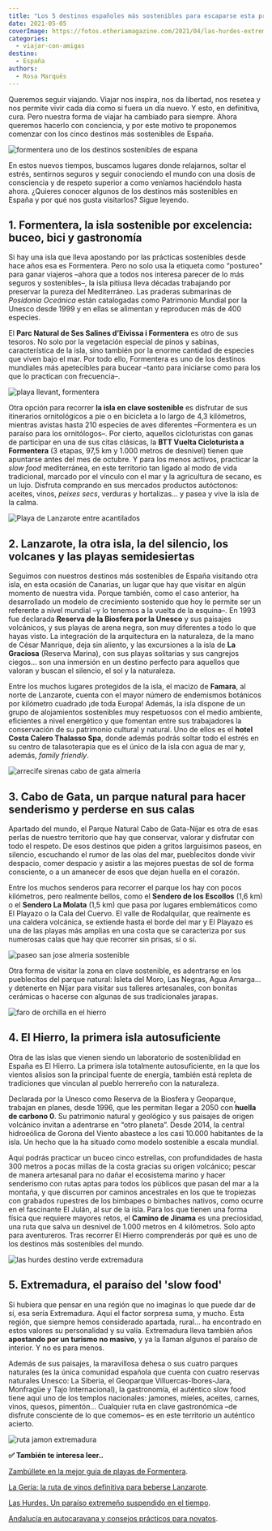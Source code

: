 ```yaml
---
title: "Los 5 destinos españoles más sostenibles para escaparse esta primavera"
date: 2021-05-05
coverImage: https://fotos.etheriamagazine.com/2021/04/las-hurdes-extremadura.jpg
categories: 
  - viajar-con-amigas
destino: 
  - España
authors: 
  - Rosa Marqués
---
```


Queremos seguir viajando. Viajar nos inspira, nos da libertad, nos resetea y nos permite 
vivir cada día como si fuera un día nuevo. Y esto, en definitiva, cura. Pero nuestra 
forma de viajar ha cambiado para siempre. Ahora queremos hacerlo con conciencia, y por 
este motivo te proponemos comenzar con los cinco destinos más sostenibles de España. 

![formentera uno de los destinos sostenibles de espana](https://fotos.etheriamagazine.com/2021/04/formentera-sostenible.jpg "Formentera, una isla sostenible. © Elisabeth Agustin")

En estos nuevos tiempos, buscamos lugares donde relajarnos, soltar el estrés, sentirnos 
seguros y seguir conociendo el mundo con una dosis de consciencia y de respeto superior 
a como veníamos haciéndolo hasta ahora. ¿Quieres conocer algunos de los destinos más 
sostenibles en España y por qué nos gusta visitarlos? Sigue leyendo. 

## 1\. Formentera, la isla sostenible por excelencia: buceo, bici y gastronomía

Si hay una isla que lleva apostando por las prácticas sostenibles desde hace años esa es 
Formentera. Pero no solo usa la etiqueta como “postureo" para ganar viajeros –ahora que 
a todos nos interesa parecer de lo más seguros y sostenibles–, la isla pitiusa lleva 
décadas trabajando por preservar la pureza del Mediterráneo. Las praderas submarinas de 
_Posidonia Oceánica_ están catalogadas como Patrimonio Mundial por la Unesco desde 1999 
y en ellas se alimentan y reproducen más de 400 especies. 

El **Parc Natural de Ses Salines d’Eivissa i Formentera** es otro de sus tesoros. No 
solo por la vegetación especial de pinos y sabinas, característica de la isla, sino 
también por la enorme cantidad de especies que viven bajo el mar. Por todo ello, 
Formentera es uno de los destinos mundiales más apetecibles para bucear –tanto para 
iniciarse como para los que lo practican con frecuencia–. 

![playa llevant, formentera](https://fotos.etheriamagazine.com/2020/04/formentera-playa-llevant.jpg "Playa de Llevant (Formentera).")

Otra opción para recorrer **la isla en clave sostenible** es disfrutar de sus 
itinerarios ornitológicos a pie o en bicicleta a lo largo de 4,3 kilómetros, mientras 
avistas hasta 210 especies de aves diferentes –Formentera es un paraíso para los 
ornitólogos–. Por cierto, aquellos cicloturistas con ganas de participar en una de sus 
citas clásicas, la **BTT Vuelta Cicloturista a Formentera** (3 etapas, 97,5 km y 1.000 
metros de desnivel) tienen que apuntarse antes del mes de octubre. Y para los menos 
activos, practicar la _slow food_ mediterránea, en este territorio tan ligado al modo de 
vida tradicional, marcado por el vínculo con el mar y la agricultura de secano, es un 
lujo. Disfruta comprando en sus mercados productos autóctonos: aceites, vinos, _peixes 
secs_, verduras y hortalizas… y pasea y vive la isla de la calma. 

![Playa de Lanzarote entre acantilados](https://fotos.etheriamagazine.com/2021/04/lanzarote-sostenible.jpg "Vacaciones sostenibles en Lanzarote. © Thibault Mokuenko")

## 2\. Lanzarote, la otra isla, la del silencio, los volcanes y las playas semidesiertas

Seguimos con nuestros destinos más sostenibles de España visitando otra isla, en esta 
ocasión de Canarias, un lugar que hay que visitar en algún momento de nuestra vida. 
Porque también, como el caso anterior, ha desarrollado un modelo de crecimiento 
sostenido que hoy le permite ser un referente a nivel mundial –y lo tenemos a la vuelta 
de la esquina–. En 1993 fue declarada **Reserva de la Biosfera por la Unesco** y sus 
paisajes volcánicos, y sus playas de arena negra, son muy diferentes a todo lo que hayas 
visto. La integración de la arquitectura en la naturaleza, de la mano de César Manrique, 
deja sin aliento, y las excursiones a la isla de **La Graciosa** (Reserva Marina), con 
sus playas solitarias y sus cangrejos ciegos… son una inmersión en un destino perfecto 
para aquellos que valoran y buscan el silencio, el sol y la naturaleza. 

Entre los muchos lugares protegidos de la isla, el macizo de **Famara**, al norte de 
Lanzarote, cuenta con el mayor número de endemismos botánicos por kilómetro cuadrado ¡de 
toda Europa! Además, la isla dispone de un grupo de alojamientos sostenibles muy 
respetuosos con el medio ambiente, eficientes a nivel energético y que fomentan entre 
sus trabajadores la conservación de su patrimonio cultural y natural. Uno de ellos es el 
**hotel Costa Calero Thalasso Spa**, donde además podrás soltar todo el estrés en su 
centro de talasoterapia que es el único de la isla con agua de mar y, además, _family 
friendly_. 

![arrecife sirenas cabo de gata almeria](https://fotos.etheriamagazine.com/2021/04/cabo-gata-almeria-sostenible.jpg "Arrecife de las Sirenas, en Cabo de Gata. © Antonio Lainez")

## 3\. Cabo de Gata, un parque natural para hacer senderismo y perderse en sus calas

Apartado del mundo, el Parque Natural Cabo de Gata-Níjar es otra de esas perlas de 
nuestro territorio que hay que conservar, valorar y disfrutar con todo el respeto. De 
esos destinos que piden a gritos larguísimos paseos, en silencio, escuchando el rumor de 
las olas del mar, pueblecitos donde vivir despacio, comer despacio y asistir a las 
mejores puestas de sol de forma consciente, o a un amanecer de esos que dejan huella en 
el corazón. 

Entre los muchos senderos para recorrer el parque los hay con pocos kilómetros, pero 
realmente bellos, como el **Sendero de los Escollos** (1,6 km) o el **Sendero La 
Molata** (1,5 km) que pasa por lugares emblemáticos como El Playazo o la Cala del 
Cuervo. El valle de Rodalquilar, que realmente es una caldera volcánica, se extiende 
hasta el borde del mar y El Playazo es una de las playas más amplias en una costa que se 
caracteriza por sus numerosas calas que hay que recorrer sin prisas, sí o sí. 

![paseo san jose almeria sostenible](https://fotos.etheriamagazine.com/2021/04/san-jose-almeria.jpg "Caminata cerca de San José, en Almería. © Victoriano Izquierdo")

Otra forma de visitar la zona en clave sostenible, es adentrarse en los pueblecitos del 
parque natural: Isleta del Moro, Las Negras, Agua Amarga… y detenerte en Níjar para 
visitar sus talleres artesanales, con bonitas cerámicas o hacerse con algunas de sus 
tradicionales jarapas. 

![faro de orchilla en el hierro](https://fotos.etheriamagazine.com/2021/04/faro-de-orchilla-el-hierro.jpg "Faro de Orchilla. © Cabildo El Hierro")

## 4\. El Hierro, la primera isla autosuficiente

Otra de las islas que vienen siendo un laboratorio de sosteniblidad en España es El 
Hierro. La primera isla totalmente autosuficiente, en la que los vientos alisios son la 
principal fuente de energía, también está repleta de tradiciones que vinculan al pueblo 
herrereño con la naturaleza. 

Declarada por la Unesco como Reserva de la Biosfera y Geoparque, trabajan en planes, 
desde 1996, que les permitan llegar a 2050 con **huella de carbono 0**. Su patrimonio 
natural y geológico y sus paisajes de origen volcánico invitan a adentrarse en “otro 
planeta”. Desde 2014, la central hidroeólica de Gorona del Viento abastece a los casi 
10.000 habitantes de la isla. Un hecho que la ha situado como modelo sostenible a escala 
mundial. 

Aquí podrás practicar un buceo cinco estrellas, con profundidades de hasta 300 metros a 
pocas millas de la costa gracias su origen volcánico; pescar de manera artesanal para no 
dañar el ecosistema marino y hacer senderismo con rutas aptas para todos los públicos 
que pasan del mar a la montaña, y que discurren por caminos ancestrales en los que te 
tropiezas con grabados rupestres de los bimbapes o bimbaches nativos, como ocurre en el 
fascinante El Julán, al sur de la isla. Para los que tienen una forma física que 
requiere mayores retos, el **Camino de Jinama** es una preciosidad, una ruta que salva 
un desnivel de 1.000 metros en 4 kilómetros. Solo apto para aventureros. Tras recorrer 
El Hierro comprenderás por qué es uno de los destinos más sostenibles del mundo. 

![las hurdes destino verde extremadura](https://fotos.etheriamagazine.com/2021/04/las-hurdes-extremadura.jpg "Las Hurdes, Extremadura. © Javier Peñas")

## 5\. Extremadura, el paraíso del 'slow food'

Si hubiera que pensar en una región que no imaginas lo que puede dar de sí, esa sería 
Extremadura. Aquí el factor sorpresa suma, y mucho. Esta región, que siempre hemos 
considerado apartada, rural… ha encontrado en estos valores su personalidad y su valía. 
Extremadura lleva también años **apostando por un turismo no masivo**, y ya la llaman 
algunos el paraíso de interior. Y no es para menos. 

Además de sus paisajes, la maravillosa dehesa o sus cuatro parques naturales (es la 
única comunidad española que cuenta con cuatro reservas naturales Unesco: La Siberia, el 
Geoparque Villuercas-Ibores-Jara, Monfragüe y Tajo Internacional), la gastronomía, el 
auténtico slow food tiene aquí uno de los templos nacionales: jamones, mieles, aceites, 
carnes, vinos, quesos, pimentón… Cualquier ruta en clave gastronómica –de disfrute 
consciente de lo que comemos– es en este territorio un auténtico acierto. 

![ruta jamon extremadura](https://fotos.etheriamagazine.com/2021/04/ruta-jamon-extremadura.jpg "El jamón es uno de los productos estrella de Extremadura.")

**✅ También te interesa leer..** 

[Zambúllete en la mejor guía de playas de 
Formentera](https://etheriamagazine.com/2020/04/15/viajar-con-amigas-mejores-playas-formentera/). 

[La Geria: la ruta de vinos definitiva para beberse 
Lanzarote](https://etheriamagazine.com/2020/08/04/la-geria-la-ruta-de-vinos-definitiva-para-beberse-lanzarote/). 

[Las Hurdes. Un paraíso extremeño suspendido en el 
tiempo](https://etheriamagazine.com/2020/07/21/viajes-espana-las-hurdes-un-paraiso-extremeno/). 

[Andalucía en autocaravana y consejos prácticos para 
novatos](https://etheriamagazine.com/2021/04/07/consejos-rutas-andalucia-en-autocaravana/).
